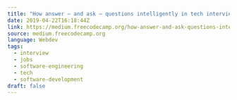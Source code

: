 ```yaml
---
title: "How answer — and ask — questions intelligently in tech interviews"
date: 2019-04-22T16:18:44Z
link: https://medium.freecodecamp.org/how-answer-and-ask-questions-intelligently-in-tech-interviews-a3ea69b9aa95?source=rss----336d898217ee---4
source: medium.freecodecamp.org
language: Webdev
tags:
  - interview
  - jobs
  - software-engineering
  - tech
  - software-development
draft: false
---
```

